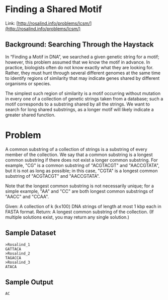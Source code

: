 
# Finding a Shared Motif

Link: [http://rosalind.info/problems/lcsm/](http://rosalind.info/problems/lcsm/)

## Background: Searching Through the Haystack

In “Finding a Motif in DNA”, we searched a given genetic string for a motif; however, this problem assumed that we know the motif in advance. In practice, biologists often do not know exactly what they are looking for. Rather, they must hunt through several different genomes at the same time to identify regions of similarity that may indicate genes shared by different organisms or species.

The simplest such region of similarity is a motif occurring without mutation in every one of a collection of genetic strings taken from a database; such a motif corresponds to a substring shared by all the strings. We want to search for long shared substrings, as a longer motif will likely indicate a greater shared function.

# Problem

A common substring of a collection of strings is a substring of every member of the collection. We say that a common substring is a longest common substring if there does not exist a longer common substring. For example, "CG" is a common substring of "ACGTACGT" and "AACCGTATA", but it is not as long as possible; in this case, "CGTA" is a longest common substring of "ACGTACGT" and "AACCGTATA".

Note that the longest common substring is not necessarily unique; for a simple example, "AA" and "CC" are both longest common substrings of "AACC" and "CCAA".

Given: A collection of k (k≤100) DNA strings of length at most 1 kbp each in FASTA format.
Return: A longest common substring of the collection. (If multiple solutions exist, you may return any single solution.)

## Sample Dataset

```
>Rosalind_1
GATTACA
>Rosalind_2
TAGACCA
>Rosalind_3
ATACA
```

## Sample Output

```
AC
```